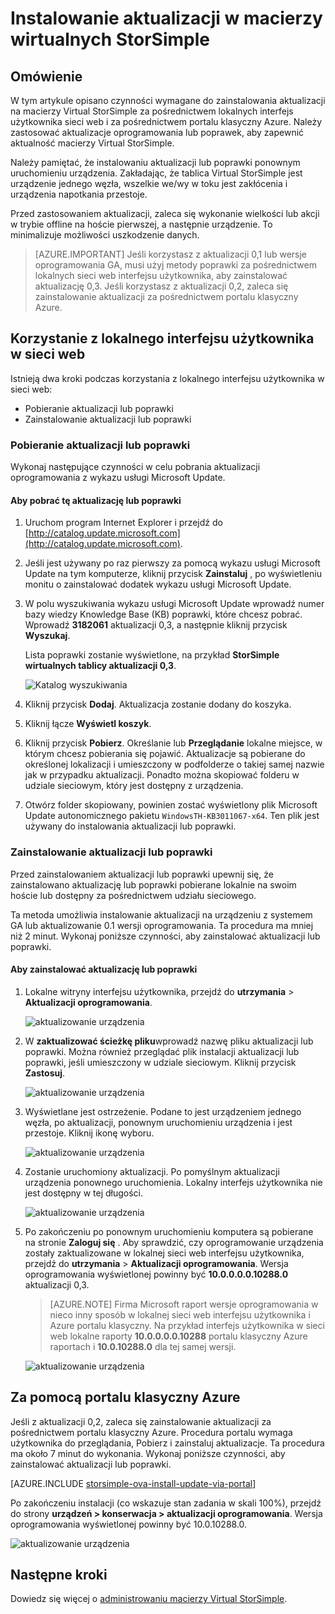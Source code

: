 <properties 
   pageTitle="Instalowanie aktualizacji w macierzy Virtual StorSimple | Microsoft Azure"
   description="Informacje dotyczące używania web tablicy Virtual StorSimple interfejsu użytkownika stosowania aktualizacji przy użyciu metody portal i poprawki"
   services="storsimple"
   documentationCenter="NA"
   authors="alkohli"
   manager="carmonm"
   editor="" />
<tags 
   ms.service="storsimple"
   ms.devlang="NA"
   ms.topic="article"
   ms.tgt_pltfrm="NA"
   ms.workload="TBD"
   ms.date="09/07/2016"
   ms.author="alkohli" />

# <a name="install-updates-on-your-storsimple-virtual-array"></a>Instalowanie aktualizacji w macierzy wirtualnych StorSimple

## <a name="overview"></a>Omówienie

W tym artykule opisano czynności wymagane do zainstalowania aktualizacji na macierzy Virtual StorSimple za pośrednictwem lokalnych interfejs użytkownika sieci web i za pośrednictwem portalu klasyczny Azure. Należy zastosować aktualizacje oprogramowania lub poprawek, aby zapewnić aktualność macierzy Virtual StorSimple. 

Należy pamiętać, że instalowaniu aktualizacji lub poprawki ponownym uruchomieniu urządzenia. Zakładając, że tablica Virtual StorSimple jest urządzenie jednego węzła, wszelkie we/wy w toku jest zakłócenia i urządzenia napotkania przestoje. 

Przed zastosowaniem aktualizacji, zaleca się wykonanie wielkości lub akcji w trybie offline na hoście pierwszej, a następnie urządzenie. To minimalizuje możliwości uszkodzenie danych.

> [AZURE.IMPORTANT] Jeśli korzystasz z aktualizacji 0,1 lub wersje oprogramowania GA, musi użyj metody poprawki za pośrednictwem lokalnych sieci web interfejsu użytkownika, aby zainstalować aktualizację 0,3. Jeśli korzystasz z aktualizacji 0,2, zaleca się zainstalowanie aktualizacji za pośrednictwem portalu klasyczny Azure.

## <a name="use-the-local-web-ui"></a>Korzystanie z lokalnego interfejsu użytkownika w sieci web 
 
Istnieją dwa kroki podczas korzystania z lokalnego interfejsu użytkownika w sieci web:

- Pobieranie aktualizacji lub poprawki
- Zainstalowanie aktualizacji lub poprawki

### <a name="download-the-update-or-the-hotfix"></a>Pobieranie aktualizacji lub poprawki

Wykonaj następujące czynności w celu pobrania aktualizacji oprogramowania z wykazu usługi Microsoft Update.

#### <a name="to-download-the-update-or-the-hotfix"></a>Aby pobrać tę aktualizację lub poprawki

1. Uruchom program Internet Explorer i przejdź do [http://catalog.update.microsoft.com](http://catalog.update.microsoft.com).

2. Jeśli jest używany po raz pierwszy za pomocą wykazu usługi Microsoft Update na tym komputerze, kliknij przycisk **Zainstaluj** , po wyświetleniu monitu o zainstalować dodatek wykazu usługi Microsoft Update.
  
3. W polu wyszukiwania wykazu usługi Microsoft Update wprowadź numer bazy wiedzy Knowledge Base (KB) poprawki, które chcesz pobrać. Wprowadź **3182061** aktualizacji 0,3, a następnie kliknij przycisk **Wyszukaj**.

    Lista poprawki zostanie wyświetlone, na przykład **StorSimple wirtualnych tablicy aktualizacji 0,3**.

    ![Katalog wyszukiwania](./media/storsimple-ova-install-update-01/download1.png)

4. Kliknij przycisk **Dodaj**. Aktualizacja zostanie dodany do koszyka.

5. Kliknij łącze **Wyświetl koszyk**.

6. Kliknij przycisk **Pobierz**. Określanie lub **Przeglądanie** lokalne miejsce, w którym chcesz pobierania się pojawić. Aktualizacje są pobierane do określonej lokalizacji i umieszczony w podfolderze o takiej samej nazwie jak w przypadku aktualizacji. Ponadto można skopiować folderu w udziale sieciowym, który jest dostępny z urządzenia.

7. Otwórz folder skopiowany, powinien zostać wyświetlony plik Microsoft Update autonomicznego pakietu `WindowsTH-KB3011067-x64`. Ten plik jest używany do instalowania aktualizacji lub poprawki.


### <a name="install-the-update-or-the-hotfix"></a>Zainstalowanie aktualizacji lub poprawki

Przed zainstalowaniem aktualizacji lub poprawki upewnij się, że zainstalowano aktualizację lub poprawki pobierane lokalnie na swoim hoście lub dostępny za pośrednictwem udziału sieciowego. 

Ta metoda umożliwia instalowanie aktualizacji na urządzeniu z systemem GA lub aktualizowanie 0.1 wersji oprogramowania. Ta procedura ma mniej niż 2 minut. Wykonaj poniższe czynności, aby zainstalować aktualizacji lub poprawki.


#### <a name="to-install-the-update-or-the-hotfix"></a>Aby zainstalować aktualizację lub poprawki

1. Lokalne witryny interfejsu użytkownika, przejdź do **utrzymania** > **Aktualizacji oprogramowania**.

    ![aktualizowanie urządzenia](./media/storsimple-ova-install-update-01/update1m.png)

2. W **zaktualizować ścieżkę pliku**wprowadź nazwę pliku aktualizacji lub poprawki. Można również przeglądać plik instalacji aktualizacji lub poprawki, jeśli umieszczony w udziale sieciowym. Kliknij przycisk **Zastosuj**.

    ![aktualizowanie urządzenia](./media/storsimple-ova-install-update-01/update2m.png)

3.  Wyświetlane jest ostrzeżenie. Podane to jest urządzeniem jednego węzła, po aktualizacji, ponownym uruchomieniu urządzenia i jest przestoje. Kliknij ikonę wyboru.

    ![aktualizowanie urządzenia](./media/storsimple-ova-install-update-01/update3m.png)

4. Zostanie uruchomiony aktualizacji. Po pomyślnym aktualizacji urządzenia ponownego uruchomienia. Lokalny interfejs użytkownika nie jest dostępny w tej długości.

    ![aktualizowanie urządzenia](./media/storsimple-ova-install-update-01/update5m.png)

5. Po zakończeniu po ponownym uruchomieniu komputera są pobierane na stronie **Zaloguj się** . Aby sprawdzić, czy oprogramowanie urządzenia zostały zaktualizowane w lokalnej sieci web interfejsu użytkownika, przejdź do **utrzymania** > **Aktualizacji oprogramowania**. Wersja oprogramowania wyświetlonej powinny być **10.0.0.0.0.10288.0** aktualizacji 0,3.

    > [AZURE.NOTE] Firma Microsoft raport wersje oprogramowania w nieco inny sposób w lokalnej sieci web interfejsu użytkownika i Azure portalu klasyczny. Na przykład interfejs użytkownika w sieci web lokalne raporty **10.0.0.0.0.10288** portalu klasyczny Azure raportach i **10.0.10288.0** dla tej samej wersji. 

    ![aktualizowanie urządzenia](./media/storsimple-ova-install-update-01/update6m.png)





## <a name="use-the-azure-classic-portal"></a>Za pomocą portalu klasyczny Azure

Jeśli z aktualizacji 0,2, zaleca się zainstalowanie aktualizacji za pośrednictwem portalu klasyczny Azure. Procedura portalu wymaga użytkownika do przeglądania, Pobierz i zainstaluj aktualizacje. Ta procedura ma około 7 minut do wykonania. Wykonaj poniższe czynności, aby zainstalować aktualizacji lub poprawki.

[AZURE.INCLUDE [storsimple-ova-install-update-via-portal](../../includes/storsimple-ova-install-update-via-portal.md)]

Po zakończeniu instalacji (co wskazuje stan zadania w skali 100%), przejdź do strony **urządzeń > konserwacja > aktualizacji oprogramowania**. Wersja oprogramowania wyświetlonej powinny być 10.0.10288.0.

![aktualizowanie urządzenia](./media/storsimple-ova-install-update-01/azupdate12m.png)

## <a name="next-steps"></a>Następne kroki

Dowiedz się więcej o [administrowaniu macierzy Virtual StorSimple](storsimple-ova-web-ui-admin.md).
